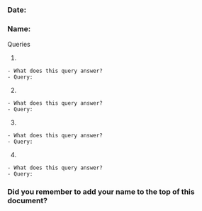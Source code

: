 ### Date:
### Name:


Queries

 1.

	- What does this query answer?
	- Query:

 2.

	- What does this query answer?
	- Query:

 3.

	- What does this query answer?
	- Query:

 4.

	- What does this query answer?
	- Query:


### Did you remember to add your name to the top of this document?
